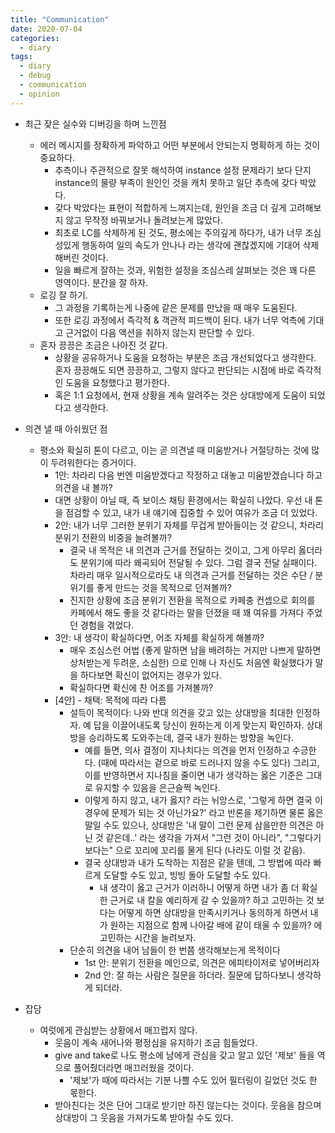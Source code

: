 ```yaml
---
title: "Communication"
date: 2020-07-04
categories:
  - diary
tags:
  - diary
  - debug
  - communication
  - opinion
---
```


- 최근 잦은 실수와 디버깅을 하며 느낀점
    - 에러 메시지를 정확하게 파악하고 어떤 부분에서 안되는지 명확하게 하는 것이 중요하다.
        - 추측이나 주관적으로 잘못 해석하여 instance 설정 문제라기 보다 단지 instance의 물량 부족이 원인인 것을 캐치 못하고 일단 추측에 갖다 박았다.
        - 갖다 박았다는 표현이 적합하게 느껴지는데, 원인을 조금 더 깊게 고려해보지 않고 무작정 바꿔보거나 돌려보는게 많았다.
        - 최초로 LC를 삭제하게 된 것도, 평소에는 주의깊게 하다가, 내가 너무 조심성있게 행동하여 일의 속도가 안나나 라는 생각에 괜찮겠지에 기대어 삭제해버린 것이다.
        - 일을 빠르게 잘하는 것과, 위험한 설정을 조심스레 살펴보는 것은 꽤 다른 영역이다. 분간을 잘 하자.
    - 로깅 잘 하기.
        - 그 과정을 기록하는게 나중에 같은 문제를 만났을 때 매우 도움된다.
        - 또한 로깅 과정에서 즉각적 & 객관적 피드백이 된다. 내가 너무 억측에 기대고 근거없이 다음 액션을 취하지 않는지 판단할 수 있다.
    - 혼자 끙끙은 조금은 나아진 것 같다.
        - 상황을 공유하거나 도움을 요청하는 부분은 조금 개선되었다고 생각한다. 혼자 끙끙해도 되면 끙끙하고, 그렇지 않다고 판단되는 시점에 바로 즉각적인 도움을 요청했다고 평가한다.
        - 혹은 1:1 요청에서, 현재 상황을 계속 알려주는 것은 상대방에게 도움이 되었다고 생각한다.

- 의견 낼 때 아쉬웠던 점
    - 평소와 확실히 톤이 다르고, 이는 곧 의견낼 때 미움받거나 거절당하는 것에 많이 두려워한다는 증거이다. 
        - 1안: 차라리 다음 번엔 미움받겠다고 작정하고 대놓고 미움받겠습니다 하고 의견을 내 볼까?
        - 대면 상황이 아닐 때, 즉 보이스 채팅 환경에서는 확실히 나았다. 우선 내 톤을 점검할 수 있고, 내가 내 얘기에 집중할 수 있어 여유가 조금 더 있었다.
        - 2안: 내가 너무 그러한 분위기 자체를 무겁게 받아들이는 것 같으니, 차라리 분위기 전환의 비중을 늘려볼까?
            - 결국 내 목적은 내 의견과 근거를 전달하는 것이고, 그게 아무리 옳더라도 분위기에 따라 왜곡되어 전달될 수 있다. 그럼 결국 전달 실패이다.
            차라리 매우 일시적으로라도 내 의견과 근거를 전달하는 것은 수단 / 분위기를 좋게 만드는 것을 목적으로 던져볼까?
            - 진지한 상황에 조금 분위기 전환을 목적으로 카페충 컨셉으로 회의를 카페에서 해도 좋을 것 같다라는 말을 던졌을 때 꽤 여유를 가져다 주었던 경험을 겪었다. 
        - 3안: 내 생각이 확실하다면, 어조 자체를 확실하게 해볼까?
            - 매우 조심스런 어법 (좋게 말하면 남을 배려하는 거지만 나쁘게 말하면 상처받는게 두려운, 소심한) 으로 인해 나 자신도 처음엔 확실했다가 말을 하다보면 확신이 없어지는 경우가 있다.
            - 확실하다면 확신에 찬 어조를 가져볼까? 
        - [4안] - 채택: 목적에 따라 다름
            - 설득이 목적이다: 나와 반대 의견을 갖고 있는 상대방을 최대한 인정하자. 예 답을 이끌어내도록 당신이 원하는게 이게 맞는지 확인하자. 상대방을 승리하도록 도와주는데, 결국 내가 원하는 방향을 녹인다.
                - 예를 들면, 의사 결정이 지나치다는 의견을 먼저 인정하고 수긍한다. (때에 따라서는 겉으로 바로 드러나지 않을 수도 있다) 그리고, 이를 반영하면서 지나침을 줄이면 내가 생각하는 옳은 기준은 그대로 유지할 수 있음을 은근슬쩍 녹인다.
                - 이렇게 하지 않고, 내가 옳지? 라는 뉘앙스로, '그렇게 하면 결국 이 경우에 문제가 되는 것 아닌가요?' 라고 반론을 제기하면 물론 옳은 말일 수도 있으나, 
                상대방은 '내 말이 그런 문제 삼을만한 의견은 아닌 것 같은데..' 라는 생각을 가져서 "그런 것이 아니라", "그렇다기 보다는" 으로 꼬리에 꼬리를 물게 된다 (나라도 이럴 것 같음).
                - 결국 상대방과 내가 도착하는 지점은 같을 텐데, 그 방법에 따라 빠르게 도달할 수도 있고, 빙빙 돌아 도달할 수도 있다. 
                    - 내 생각이 옳고 근거가 이러하니 어떻게 하면 내가 좀 더 확실한 근거로 내 칼을 예리하게 갈 수 있을까? 하고 고민하는 것 보다는
                    어떻게 하면 상대방을 만족시키거나 동의하게 하면서 내가 원하는 지점으로 함께 나아갈 배에 같이 태울 수 있을까? 에 고민하는 시간을 늘려보자.
            - 단순히 의견을 내어 남들이 한 번쯤 생각해보는게 목적이다
                - 1st 안: 분위기 전환을 메인으로, 의견은 에피타이저로 넣어버리자
                - 2nd 안: 잘 하는 사람은 질문을 하더라. 질문에 답하다보니 생각하게 되더라. 
             
- 잡담
    - 여럿에게 관심받는 상황에서 매끄럽지 않다.
        - 웃음이 계속 새어나와 평정심을 유지하기 조금 힘들었다.
        - give and take로 나도 평소에 남에게 관심을 갖고 알고 있던 '제보' 들을 역으로 풀어줬더라면 매끄러웠을 것이다.
            - '제보'가 때에 따라서는 기분 나쁠 수도 있어 필터링이 길었던 것도 한 몫한다.
        - 받아친다는 것은 단어 그대로 받기만 하진 않는다는 것이다. 웃음을 참으며 상대방이 그 웃음을 가져가도록 받아칠 수도 있다. 
                   
     
    